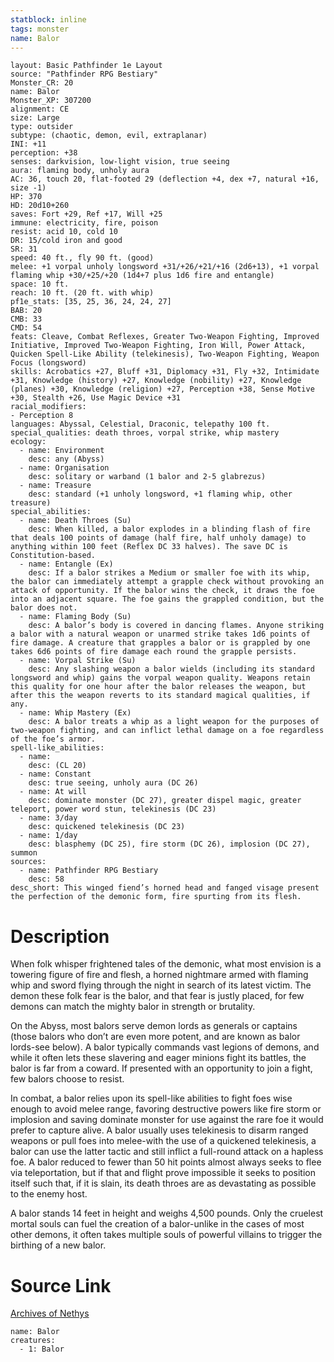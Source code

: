 ```yaml
---
statblock: inline
tags: monster
name: Balor
---
```

```statblock
layout: Basic Pathfinder 1e Layout
source: "Pathfinder RPG Bestiary"
Monster_CR: 20
name: Balor
Monster_XP: 307200
alignment: CE
size: Large
type: outsider
subtype: (chaotic, demon, evil, extraplanar)
INI: +11
perception: +38
senses: darkvision, low-light vision, true seeing
aura: flaming body, unholy aura
AC: 36, touch 20, flat-footed 29 (deflection +4, dex +7, natural +16, size -1)
HP: 370
HD: 20d10+260
saves: Fort +29, Ref +17, Will +25
immune: electricity, fire, poison
resist: acid 10, cold 10
DR: 15/cold iron and good
SR: 31
speed: 40 ft., fly 90 ft. (good)
melee: +1 vorpal unholy longsword +31/+26/+21/+16 (2d6+13), +1 vorpal flaming whip +30/+25/+20 (1d4+7 plus 1d6 fire and entangle)
space: 10 ft.
reach: 10 ft. (20 ft. with whip)
pf1e_stats: [35, 25, 36, 24, 24, 27]
BAB: 20
CMB: 33
CMD: 54
feats: Cleave, Combat Reflexes, Greater Two-Weapon Fighting, Improved Initiative, Improved Two-Weapon Fighting, Iron Will, Power Attack, Quicken Spell-Like Ability (telekinesis), Two-Weapon Fighting, Weapon Focus (longsword)
skills: Acrobatics +27, Bluff +31, Diplomacy +31, Fly +32, Intimidate +31, Knowledge (history) +27, Knowledge (nobility) +27, Knowledge (planes) +30, Knowledge (religion) +27, Perception +38, Sense Motive +30, Stealth +26, Use Magic Device +31
racial_modifiers:
- Perception 8
languages: Abyssal, Celestial, Draconic, telepathy 100 ft.
special_qualities: death throes, vorpal strike, whip mastery
ecology:
  - name: Environment
    desc: any (Abyss)
  - name: Organisation
    desc: solitary or warband (1 balor and 2-5 glabrezus)
  - name: Treasure
    desc: standard (+1 unholy longsword, +1 flaming whip, other treasure)
special_abilities:
  - name: Death Throes (Su)
    desc: When killed, a balor explodes in a blinding flash of fire that deals 100 points of damage (half fire, half unholy damage) to anything within 100 feet (Reflex DC 33 halves). The save DC is Constitution-based.
  - name: Entangle (Ex)
    desc: If a balor strikes a Medium or smaller foe with its whip, the balor can immediately attempt a grapple check without provoking an attack of opportunity. If the balor wins the check, it draws the foe into an adjacent square. The foe gains the grappled condition, but the balor does not.
  - name: Flaming Body (Su)
    desc: A balor’s body is covered in dancing flames. Anyone striking a balor with a natural weapon or unarmed strike takes 1d6 points of fire damage. A creature that grapples a balor or is grappled by one takes 6d6 points of fire damage each round the grapple persists.
  - name: Vorpal Strike (Su)
    desc: Any slashing weapon a balor wields (including its standard longsword and whip) gains the vorpal weapon quality. Weapons retain this quality for one hour after the balor releases the weapon, but after this the weapon reverts to its standard magical qualities, if any.
  - name: Whip Mastery (Ex)
    desc: A balor treats a whip as a light weapon for the purposes of two-weapon fighting, and can inflict lethal damage on a foe regardless of the foe’s armor.
spell-like_abilities:
  - name:
    desc: (CL 20)
  - name: Constant
    desc: true seeing, unholy aura (DC 26)
  - name: At will
    desc: dominate monster (DC 27), greater dispel magic, greater teleport, power word stun, telekinesis (DC 23)
  - name: 3/day
    desc: quickened telekinesis (DC 23)
  - name: 1/day
    desc: blasphemy (DC 25), fire storm (DC 26), implosion (DC 27), summon
sources:
  - name: Pathfinder RPG Bestiary
    desc: 58
desc_short: This winged fiend’s horned head and fanged visage present the perfection of the demonic form, fire spurting from its flesh.
```
# Description
When folk whisper frightened tales of the demonic, what most envision is a towering figure of fire and flesh, a horned nightmare armed with flaming whip and sword flying through the night in search of its latest victim. The demon these folk fear is the balor, and that fear is justly placed, for few demons can match the mighty balor in strength or brutality.

On the Abyss, most balors serve demon lords as generals or captains (those balors who don’t are even more potent, and are known as balor lords-see below). A balor typically commands vast legions of demons, and while it often lets these slavering and eager minions fight its battles, the balor is far from a coward. If presented with an opportunity to join a fight, few balors choose to resist.

In combat, a balor relies upon its spell-like abilities to fight foes wise enough to avoid melee range, favoring destructive powers like fire storm or implosion and saving dominate monster for use against the rare foe it would prefer to capture alive. A balor usually uses telekinesis to disarm ranged weapons or pull foes into melee-with the use of a quickened telekinesis, a balor can use the latter tactic and still inflict a full-round attack on a hapless foe. A balor reduced to fewer than 50 hit points almost always seeks to flee via teleportation, but if that and flight prove impossible it seeks to position itself such that, if it is slain, its death throes are as devastating as possible to the enemy host.

A balor stands 14 feet in height and weighs 4,500 pounds. Only the cruelest mortal souls can fuel the creation of a balor-unlike in the cases of most other demons, it often takes multiple souls of powerful villains to trigger the birthing of a new balor.
# Source Link
[Archives of Nethys](https://aonprd.com/MonsterDisplay.aspx?ItemName=Balor)
```encounter-table
name: Balor
creatures:
  - 1: Balor
```
